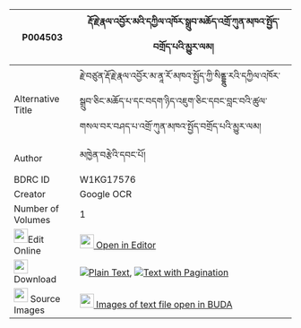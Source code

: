 |P004503|རྡོ་རྗེ་རྣལ་འབྱོར་མའི་དཀྱིལ་འཁོར་སྒྲུབ་མཆོད་འགྲོ་ཀུན་མཁའ་སྤྱོད་བགྲོད་པའི་མྱུར་ལམ། 
| --- | --- 
|Alternative Title |རྗེ་བཙུན་རྡོ་རྗེ་རྣལ་འབྱོར་མ་ནཱ་རོ་མཁའ་སྤྱོད་ཀྱི་སིནྡྷུ་རའི་དཀྱིལ་འཁོར་སྒྲུབ་ཅིང་མཆོད་པ་དང་བདག་ཉིད་འཇུག་ཅིང་དབང་བླང་བའི་ཚུལ་གསལ་བར་བཤད་པ་འགྲོ་ཀུན་མཁའ་སྤྱོད་བགྲོད་པའི་མྱུར་ལམ།
|Author| མཁྱེན་བརྩེའི་དབང་པོ།
|BDRC ID | W1KG17576
|Creator | Google OCR
|Number of Volumes| 1
|<img width="25" src="https://img.icons8.com/color/25/000000/edit-property.png">Edit Online| [<img width="25" src="https://avatars.githubusercontent.com/u/45091458?s=200&v=4"> Open in Editor](http://editor.openpecha.org/P004503)
|<img width="25" src="https://img.icons8.com/fluent/48/000000/download-2.png"/>  Download | [![](https://img.icons8.com/color/20/000000/txt.png)Plain Text](https://github.com/Openpecha/P004503/releases/download/v1/dorje_naljor_ma_i_kyilkhor_dru_plain_P004503.zip), [![](https://img.icons8.com/color/20/000000/txt.png)Text with Pagination](https://github.com/Openpecha/P004503/releases/download/v1/dorje_naljor_ma_i_kyilkhor_dru_pages_P004503.zip)
|<img width="25" src="https://img.icons8.com/plasticine/100/000000/pictures-folder.png"/>  Source Images | [<img width="25" src="https://library.bdrc.io/icons/BUDA-small.svg"> Images of text file open in BUDA](https://library.bdrc.io/show/bdr:W1KG17576)